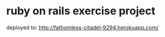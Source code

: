 ruby on rails exercise project
===========
deployed to: http://fathomless-citadel-9294.herokuapp.com/

